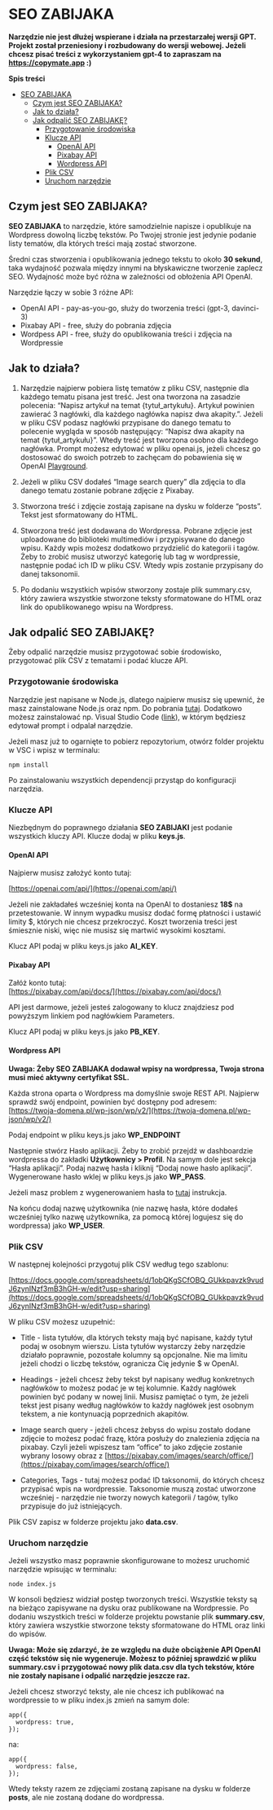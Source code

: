 # SEO ZABIJAKA
**Narzędzie nie jest dłużej wspierane i działa na przestarzałej wersji GPT. Projekt został przeniesiony i rozbudowany do wersji webowej. Jeżeli chcesz pisać treści z wykorzystaniem gpt-4 to zapraszam na https://copymate.app :)**

**Spis treści**

- [SEO ZABIJAKA](#seo-zabijaka)
  * [Czym jest SEO ZABIJAKA?](#czym-jest-seo-zabijaka)
  * [Jak to działa?](#jak-to-działa)
  * [Jak odpalić SEO ZABIJAKĘ?](#jak-odpalić-seo-zabijakę)
    + [Przygotowanie środowiska](#przygotowanie-środowiska)
    + [Klucze API](#klucze-api)
      - [OpenAI API](#openai-api)
      - [Pixabay API](#pixabay-api)
      - [Wordpress API](#wordpress-api)
    + [Plik CSV](#plik-csv)
    + [Uruchom narzędzie](#uruchom-narzędzie)

## Czym jest SEO ZABIJAKA?

**SEO ZABIJAKA** to narzędzie, które samodzielnie napisze i opublikuje na Wordpress dowolną liczbę tekstów. Po Twojej stronie jest jedynie podanie listy tematów, dla których treści mają zostać stworzone. 

Średni czas stworzenia i opublikowania jednego tekstu to około **30 sekund**, taka wydajność pozwala między innymi na błyskawiczne tworzenie zaplecz SEO. Wydajność może być różna w zależności od obłożenia API OpenAI.

Narzędzie łączy w sobie 3 różne API:

* OpenAI API - pay-as-you-go, służy do tworzenia treści (gpt-3, davinci-3)
* Pixabay API - free, służy do pobrania zdjęcia
* Wordpess API - free, służy do opublikowania treści i zdjęcia na Wordpressie

## Jak to działa?
1. Narzędzie najpierw pobiera listę tematów z pliku CSV, następnie dla każdego tematu pisana jest treść. Jest ona tworzona na zasadzie polecenia:
“Napisz artykuł na temat {tytuł_artykułu}. Artykuł powinien zawierać 3 nagłówki, dla każdego nagłówka napisz dwa akapity.”. Jeżeli w pliku CSV podasz nagłówki przypisane do danego tematu to polecenie wygląda w sposób następujący: “Napisz dwa akapity na temat {tytuł_artykułu}”. Wtedy treść jest tworzona osobno dla każdego nagłówka. Prompt możesz edytować w pliku openai.js, jeżeli chcesz go dostosować do swoich potrzeb to zachęcam do pobawienia się w OpenAI [Playground](https://platform.openai.com/playground).

2. Jeżeli w pliku CSV dodałeś “Image search query” dla zdjęcia to dla danego tematu zostanie pobrane zdjęcie z Pixabay.

3. Stworzona treść i zdjęcie zostają zapisane na dysku w folderze “posts”. Tekst jest sformatowany do HTML.

4. Stworzona treść jest dodawana do Wordpressa. Pobrane zdjęcie jest uploadowane do biblioteki multimediów i przypisywane do danego wpisu. Każdy wpis możesz dodatkowo przydzielić do kategorii i tagów. Żeby to zrobić musisz utworzyć kategorię lub tag w wordpressie, następnie podać ich ID w pliku CSV. Wtedy wpis zostanie przypisany do danej taksonomii.

5. Po dodaniu wszystkich wpisów stworzony zostaje plik summary.csv, który zawiera wszystkie stworzone teksty sformatowane do HTML oraz link do opublikowanego wpisu na Wordpress.

## Jak odpalić SEO ZABIJAKĘ?

Żeby odpalić narzędzie musisz przygotować sobie środowisko, przygotować plik CSV z tematami i podać klucze API.

### Przygotowanie środowiska

Narzędzie jest napisane w Node.js, dlatego najpierw musisz się upewnić, że masz zainstalowane Node.js oraz npm. Do pobrania [tutaj](https://nodejs.org/en/). Dodatkowo możesz zainstalować np. Visual Studio Code ([link](https://code.visualstudio.com/)), w którym będziesz edytował prompt i odpalał narzędzie.

Jeżeli masz już to ogarnięte to pobierz repozytorium, otwórz folder projektu w VSC i wpisz w terminalu:
```
npm install
```
Po zainstalowaniu wszystkich dependencji przystąp do konfiguracji narzędzia.

### Klucze API

Niezbędnym do poprawnego działania **SEO ZABIJAKI** jest podanie wszystkich kluczy API. Klucze dodaj w pliku **keys.js**.

#### OpenAI API

Najpierw musisz założyć konto tutaj:

[https://openai.com/api/](https://openai.com/api/)

Jeżeli nie zakładałeś wcześniej konta na OpenAI to dostaniesz **18$** na przetestowanie. W innym wypadku musisz dodać formę płatności i ustawić limity $, których nie chcesz przekroczyć. Koszt tworzenia treści jest śmiesznie niski, więc nie musisz się martwić wysokimi kosztami.

Klucz API podaj w pliku keys.js jako **AI_KEY**.

#### Pixabay API

Załóż konto tutaj: \
[https://pixabay.com/api/docs/](https://pixabay.com/api/docs/)

API jest darmowe, jeżeli jesteś zalogowany to klucz znajdziesz pod powyższym linkiem pod nagłówkiem Parameters.

Klucz API podaj w pliku keys.js jako **PB_KEY**.


#### Wordpress API

**Uwaga: Żeby SEO ZABIJAKA dodawał wpisy na wordpressa, Twoja strona musi mieć aktywny certyfikat SSL.**

Każda strona oparta o Wordpress ma domyślnie swoje REST API. Najpierw sprawdź swój endpoint, powinien być dostępny pod adresem: \
[https://twoja-domena.pl/wp-json/wp/v2/](https://twoja-domena.pl/wp-json/wp/v2/)

Podaj endpoint w pliku keys.js jako **WP_ENDPOINT**

Następnie stwórz Hasło aplikacji. Żeby to zrobić przejdź w dashboardzie wordpressa do zakładki **Użytkownicy > Profil**. Na samym dole jest sekcja “Hasła aplikacji”. Podaj nazwę hasła i kliknij “Dodaj nowe hasło aplikacji”. Wygenerowane hasło wklej w pliku keys.js jako **WP_PASS**.

Jeżeli masz problem z wygenerowaniem hasła to [tutaj](https://www.paidmembershipspro.com/create-application-password-wordpress/) instrukcja.

Na końcu dodaj nazwę użytkownika (nie nazwę hasła, które dodałeś wcześniej tylko nazwę użytkownika, za pomocą której logujesz się do wordpressa) jako **WP_USER**.

### Plik CSV

W następnej kolejności przygotuj plik CSV według tego szablonu:

[https://docs.google.com/spreadsheets/d/1obQKgSCfOBQ_GUkkpavzk9vudJ6zynINzf3mB3hGH-w/edit?usp=sharing](https://docs.google.com/spreadsheets/d/1obQKgSCfOBQ_GUkkpavzk9vudJ6zynINzf3mB3hGH-w/edit?usp=sharing)

W pliku CSV możesz uzupełnić:

* Title - lista tytułów, dla których teksty mają być napisane, każdy tytuł podaj w osobnym wierszu. Lista tytułów wystarczy żeby narzędzie działało poprawnie, pozostałe kolumny są opcjonalne. Nie ma limitu jeżeli chodzi o liczbę tekstów, ogranicza Cię jedynie $ w OpenAI.

* Headings - jeżeli chcesz żeby tekst był napisany według konkretnych nagłówków to możesz podać je w tej kolumnie. Każdy nagłówek powinien być podany w nowej linii. Musisz pamiętać o tym, że jeżeli tekst jest pisany według nagłówków to każdy nagłówek jest osobnym tekstem, a nie kontynuacją poprzednich akapitów.

* Image search query - jeżeli chcesz żebyss do wpisu zostało dodane zdjęcie to możesz podać frazę, która posłuży do znalezienia zdjęcia na pixabay. Czyli jeżeli wpiszesz tam “office” to jako zdjęcie zostanie wybrany losowy obraz z [https://pixabay.com/images/search/office/](https://pixabay.com/images/search/office/)

* Categories, Tags - tutaj możesz podać ID taksonomii, do których chcesz przypisać wpis na wordpressie. Taksonomie muszą zostać utworzone wcześniej - narzędzie nie tworzy nowych kategorii / tagów, tylko przypisuje do już istniejących.

Plik CSV zapisz w folderze projektu jako **data.csv**.

### Uruchom narzędzie

Jeżeli wszystko masz poprawnie skonfigurowane to możesz uruchomić narzędzie wpisując w terminalu:
```
node index.js
```
W konsoli będziesz widział postęp tworzonych treści. Wszystkie teksty są na bieżąco zapisywane na dysku oraz publikowane na Wordpressie. Po dodaniu wszystkich treści w folderze projektu powstanie plik **summary.csv**, który zawiera wszystkie stworzone teksty sformatowane do HTML oraz linki do wpisów.

**Uwaga: Może się zdarzyć, że ze względu na duże obciążenie API OpenAI część tekstów się nie wygeneruje. Możesz to później sprawdzić w pliku summary.csv i przygotować nowy plik data.csv dla tych tekstów, które nie zostały napisane i odpalić narzędzie jeszcze raz.**

Jeżeli chcesz stworzyć teksty, ale nie chcesz ich publikować na wordpressie to w pliku index.js zmień na samym dole:
```
app({
  wordpress: true,
});
```

na:
```
app({
  wordpress: false,
});
```

Wtedy teksty razem ze zdjęciami zostaną zapisane na dysku w folderze **posts**, ale nie zostaną dodane do wordpressa.
